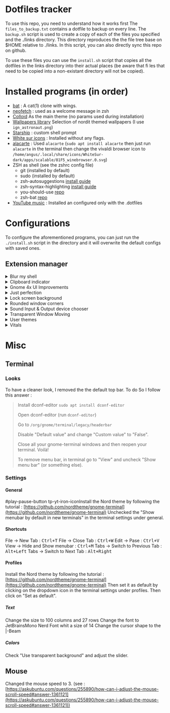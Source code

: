 
# Dotfiles tracker
To use this repo, you need to understand how it works first The `files_to_backup.txt` contains a dotfile to backup on every line. The `backup.sh` script is used to create a copy of each of the files you specified and the ./links directory. This directory reproduces the the file tree base on $HOME relative to ./links. In this script, you can also directly sync this repo on github. 

To use these files you can use the `install.sh` script that copies all the dotfiles in the links directory into their actual places (be aware that  fi les that need to be copied into a non-existant directory will not be copied).

# Installed programs (in order)
 - [bat](https://github.com/sharkdp/bat) : A cat(1) clone with wings.
 - [neofetch](https://doc.ubuntu-fr.org/neofetch) : used as a welcome message in zsh
 - [Colloid](https://github.com/vinceliuice/Colloid-gtk-theme) As the main theme (no params used during installation)
 - [Wallpapers library](https://github.com/linuxdotexe/nordic-wallpapers) Selection of nordit themed wallpapers (I use `ign_astronaut.png`)
 - [Starship](https://starship.rs/guide/) : custom shell prompt
 - [White sur icons](https://github.com/vinceliuice/WhiteSur-icon-theme) : Installed without any flags. 
 - [alacarte](https://doc.ubuntu-fr.org/alacarte) : Used `alacarte` (`sudo apt install alacarte` then just run `alacarte` in the terminal then change the vivaldi browser icon to `/home/angus/.local/share/icons/WhiteSur-dark/apps/scalable/81F5_winebrowser.0.svg`)
 - ZSH as shell (see the zshrc config file)
   - git (installed by default)
   - sudo (installed by default)
   - zsh-autosuggestions [install guide](https://github.com/zsh-users/zsh-autosuggestions/blob/master/INSTALL.md#oh-my-zsh)
   - zsh-syntax-highlighting [install guide](https://github.com/zsh-users/zsh-syntax-highlighting/blob/master/INSTALL.md)
   - you-should-use [repo](https://github.com/MichaelAquilina/zsh-you-should-use?tab=readme-ov-file)
   - zsh-bat [repo](https://github.com/fdellwing/zsh-bat)
 - [YouTube music](https://github.com/th-ch/youtube-music?tab=readme-ov-file#download) : Installed an configured only with the .dotfiles

# Configurations
To configure the aforementioned programs, you can just run the `./install.sh` script in the directory and it will overwrite the default configs with saved ones.

## Extension manager

<!-- Blur my shell -->
<details>
  <summary>Blur my shell</summary>
  <ul>
    <li>
      General
      <ul>
        <li>
          Blur preference
          <ul>
            <li>Sigma : 5</li>
            <li>Brightness : .5</li>
          </ul>
        </li>
        <li>
          Performance
          <ul>
            <li>Color and noise effects : OFF</li>
            <li>Hack level : default</li>
            <li>Debug : OFF</li>
          </ul>
        </li>
        <li>Panel </li>
        <li>
          Panel blur
          <ul>
            <li>Customize properties : OFF</li>
            <li>Static blur : ON</li>
            <li>Disable overview : ON</li>
            <li>Override background : ON</li>
          </ul>
        </li>
        <li>
          Compatibility 
          <ul>
            <li>Hidetopbar extension : OFF</li>
            <li>Blur original panel with Dash to Panel : ON</li>
          </ul>
        </li>
        <li>Overview</li>
        <li>
          Background blur : ON
          <ul>
            <li>Customize properties : OFF</li>
            <li>Overview component style : light</li>
          </ul>
        </li>
        <li>
          Application folder blur : ON
          <ul>
            <li>Customize properties : OFF</li>
            <li>Application folder dialog style : transparent</li>
          </ul>
        </li>
        <li>Dash</li>
        <li>
          Dash to dock blur : OFF
          <ul>
            <li>Customize properties : OFF</li>
            <li>
              Override background : ON
              <ul>
                <li>Background style : Light</li>
              </ul>
            </li>
          </ul>
        </li>
        <li>Application</li>
        <li>
          Application blur : ON
          <ul>
            <li>Customize properties : ON</li>
            <li>Opacity : 230</li>
            <li>Blur on overview : OFF</li>
            <li>Enable all by default : OFF</li>
          </ul>
        </li>
        <li>Whitelist : empty list</li>
        <li>Other</li>
        <li>
          Lockscreen blur : ON
          <ul>
            <li>
              Customize properties : ON
              <ul>
                <li>Sigma : 5</li>
                <li>Brightness : .5</li>
              </ul>
            </li>
          </ul>
        </li>
        <li>
          Screenshot blur : ON
          <ul>
            <li>Customize properties : OFF</li>
          </ul>
        </li>
        <li>
          Window list extension blur : ON
          <ul>
            <li>Customize properties : OFF</li>
          </ul>
        </li>
      </ul>
    </li>
  </ul>
</details>

<!-- Clipboard indicator -->
<details>
  <summary>Clipboard indicator</summary>
  <ul>
    <li>
      Keyboard shortcuts
      <ul>
        <li>
          Toggle the menu : <kbd>Shift + Super + V</kbd>
        </li>
      </ul>
    </li>
  </ul>
</details>

<!-- Gnome 4x UI Improvements -->
<details>
  <summary>Gnome 4x UI Improvements</summary>
  <ul>
    <li>All settings as default</li>
  </ul>
</details>

<!-- Just perfection -->
<details>
  <summary>Just perfection</summary>
  <ul>
    <li>Profile : Custom</li>
    <li>
      Visibility
      <ul>
        <li>
          All ON except : Activities button, Accessibility Menu
        </li>
      </ul>
    </li>
    <li>Icons : Default</li>
    <li>Behavior : Default</li>
    <li>
      Customize
      <ul>
        <li>
          Notification Banner Position : Bottom End
        </li>
      </ul>
    </li>
  </ul>
</details>

<!-- Lock screen background -->
<details>
  <summary>Lock screen background</summary>
  <ul>
    <li>Image same as current wallpaper</li>
  </ul>
</details>

<!-- Rounded window corners -->
<details>
  <summary>Rounded window corners</summary>
  <ul>
    <li>
      General
      <ul>
        <li>
          Global settings 
          <ul>
            <li>Border radius : 15</li>
            <li>Keep rounded corners when maximized : ON</li>
          </ul>
        </li>
      </ul>
    </li>
  </ul>
</details>

<!-- Sound Input & Output device chooser -->
<details>
  <summary>Sound Input & Output device chooser</summary>
  <ul>
    <li>
      All settings as default
    </li>
  </ul>
</details>

<!-- Transparent Window Moving -->
<details>
  <summary>Transparent Window Moving</summary>
  <ul>
    <li>Opacity : 170</li>
    <li>Animation time : .1</li>
    <li>Transparent on moving : ON</li>
    <li>Transparent on resizing : ON</li>
  </ul>
</details>

<!-- User themes -->
<details>
  <summary>User themes</summary>
  <ul>
    <li>Colloid Dark</li>
  </ul>
</details>

<!-- Vitals -->
<details>
  <summary>Vitals</summary>
  <ul>
    <li>
      General
      <ul>
        <li>Seconds between updates : 5</li>
        <li>Position in panel : Right</li>
        <li>Use higher precision : OFF</li>
        <li>Hide zero values : OFF</li>
        <li>Use fixed width : OFF</li>
        <li>Hide icons in top bar : OFF</li>
      </ul>
    </li>
    <li>
      Sensors
      <ul>
        <li>Monitor temperatures : ON</li>
        <li>Monitor voltage : OFF</li>
        <li>Monitor fan : OFF</li>
        <li>Monitor memory : ON</li>
        <li>Monitor processor : ON</li>
        <li>Monitor system : ON</li>
        <li>Monitor network : ON</li>
        <li>Monitor storage : ON</li>
        <li>Monitor battery : OFF</li>
      </ul>
    </li>
  </ul>
</details>

# Misc

## Terminal

### Looks
To have a cleaner look, I removed the the default top bar. To do So I follow this answer : 
>Install dconf-editor
>`sudo apt install dconf-editor`
>
>Open dconf-editor (run `dconf-editor`)
>
>Go to `/org/gnome/terminal/legacy/headerbar`
>
>Disable "Default value" and change "Custom value" to "False".
>
>Close all your gnome-terminal windows and then reopen your terminal. Voilà!
>
>To remove menu bar, in terminal go to "View" and uncheck "Show menu bar" (or something else).


### Settings


#### General
#play-pause-button tp-yt-iron-iconInstall the Nord theme by following the tutorial : [https://github.com/nordtheme/gnome-terminal](https://github.com/nordtheme/gnome-terminal)
Unchecked the "Show menubar by default in new terminals" in the terminal settings under general.

#### Shortcuts 
File -> New Tab : <kbd>Ctrl+T</kbd> 
File -> Close Tab : <kbd>Ctrl+W</kbd> 
Edit -> Pase : <kbd>Ctrl+V</kbd> 
View -> Hide and Show menubar : <kbd>Ctrl+M</kbd> 
Tabs -> Switch to Previous Tab : <kbd>Alt+Left</kbd> 
Tabs -> Switch to Next Tab : <kbd>Alt+Right</kbd> 

#### Profiles
Install the Nord theme by following the tutorial : [https://github.com/nordtheme/gnome-terminal](https://github.com/nordtheme/gnome-terminal)
Then set it as default by clicking on the dropdown icon in the terminal settings under profiles. Then click on "Set as default".

##### Text
Change the size to 100 columns and 27 rows
Change the font to JetBrainsMono Nerd Font whit a size of 14
Change the cursor shape to the |-Beam

##### Colors
Check "Use transparent background" and adjust the slider.

## Mouse
Changed the mouse speed to 3. (see : [https://askubuntu.com/questions/255890/how-can-i-adjust-the-mouse-scroll-speed#answer-1361121](https://askubuntu.com/questions/255890/how-can-i-adjust-the-mouse-scroll-speed#answer-1361121))
